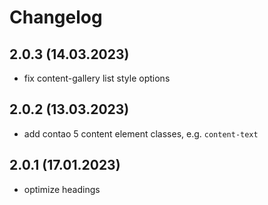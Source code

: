 # Changelog

## 2.0.3 (14.03.2023)
- fix content-gallery list style options

## 2.0.2 (13.03.2023)
- add contao 5 content element classes, e.g. `content-text`

## 2.0.1 (17.01.2023)
- optimize headings
